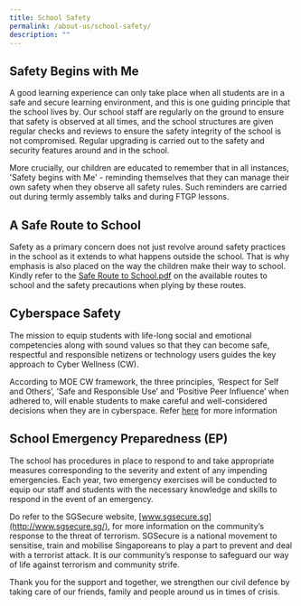 ```yaml
---
title: School Safety
permalink: /about-us/school-safety/
description: ""
---
```

Safety Begins with Me
---------------------

A good learning experience can only take place when all students are in a safe and secure learning environment, and this is one guiding principle that the school lives by. Our school staff are regularly on the ground to ensure that safety is observed at all times, and the school structures are given regular checks and reviews to ensure the safety integrity of the school is not compromised. Regular upgrading is carried out to the safety and security features around and in the school.

More crucially, our children are educated to remember that in all instances, 'Safety begins with Me' - reminding themselves that they can manage their own safety when they observe all safety rules. Such reminders are carried out during termly assembly talks and during FTGP lessons.

  

A Safe Route to School
----------------------

Safety as a primary concern does not just revolve around safety practices in the school as it extends to what happens outside the school. That is why emphasis is also placed on the way the children make their way to school. Kindly refer to the [Safe Route to School.pdf](/files/Safe%20Route%20to%20School.pdf) on the available routes to school and the safety precautions when plying by these routes.  
  

Cyberspace Safety
-----------------

The mission to equip students with life-long social and emotional competencies along with sound values so that they can become safe, respectful and responsible netizens or technology users guides the key approach to Cyber Wellness (CW). 

  

According to MOE CW framework, the three principles, ‘Respect for Self and Others’, ‘Safe and Responsible Use’ and ‘Positive Peer Influence’ when adhered to, will enable students to make careful and well-considered decisions when they are in cyberspace. Refer [here](https://palmviewpri.moe.edu.sg/palm-view-experience/educational-technology/cyber-wellness) for more information

  

School Emergency Preparedness (EP)
----------------------------------

The school has procedures in place to respond to and take appropriate measures corresponding to the severity and extent of any impending emergencies. Each year, two emergency exercises will be conducted to equip our staff and students with the necessary knowledge and skills to respond in the event of an emergency. 

Do refer to the SGSecure website, [www.sgsecure.sg](http://www.sgsecure.sg/), for more information on the community’s response to the threat of terrorism. SGSecure is a national movement to sensitise, train and mobilise Singaporeans to play a part to prevent and deal with a terrorist attack. It is our community’s response to safeguard our way of life against terrorism and community strife. 

  

Thank you for the support and together, we strengthen our civil defence by taking care of our friends, family and people around us in times of crisis.
